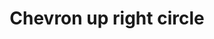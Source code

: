 ---
title: Chevron up right circle
tags: ["chevron", "up", "right", "circle", "direction"]
icon: chevron-up-right-circle
svg: '<svg xmlns="http://www.w3.org/2000/svg" width="24" height="24" fill="none" viewBox="0 0 24 24" stroke-width="1.5" stroke-linecap="round" stroke-linejoin="round" stroke="currentColor"><path d="M9 10h4.95v4.95"/><circle cx="12" cy="12" r="9"/></svg>'
---